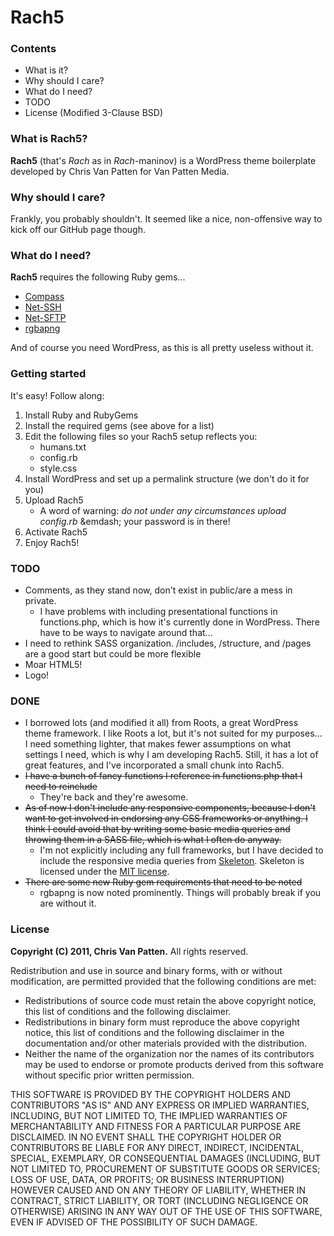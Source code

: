 # Rach5

### Contents
*   What is it?
*   Why should I care?
*   What do I need?
*   TODO
*   License (Modified 3-Clause BSD)

### What is Rach5?
**Rach5** (that's _Rach_ as in _Rach_-maninov) is a WordPress theme boilerplate developed by Chris Van Patten for Van Patten Media.

### Why should I care?
Frankly, you probably shouldn't. It seemed like a nice, non-offensive way to kick off our GitHub page though.

### What do I need?
**Rach5** requires the following Ruby gems...

*   <a href="http://compass-style.org/">Compass</a>
*   <a href="http://rubygems.org/gems/net-ssh">Net-SSH</a>
*   <a href="http://rubygems.org/gems/net-sftp">Net-SFTP</a>
*   <a href="https://github.com/aaronrussell/compass-rgbapng">rgbapng</a>

And of course you need WordPress, as this is all pretty useless without it.

### Getting started
It's easy! Follow along:

1.  Install Ruby and RubyGems
2.  Install the required gems (see above for a list)
3.  Edit the following files so your Rach5 setup reflects you:
    *   humans.txt
    *   config.rb
    *   style.css
4.  Install WordPress and set up a permalink structure (we don't do it for you)
5.  Upload Rach5
    *   A word of warning: *do _not_ under _any circumstances_ upload config.rb* &emdash; your password is in there!
6.  Activate Rach5
7.  Enjoy Rach5!

### TODO
*   Comments, as they stand now, don't exist in public/are a mess in private.
    *   I have problems with including presentational functions in functions.php, which is how it's currently done in WordPress. There have to be ways to navigate around that...
*   I need to rethink SASS organization. /includes, /structure, and /pages are a good start but could be more flexible
*   Moar HTML5!
*   Logo!

### DONE
*   I borrowed lots (and modified it all) from Roots, a great WordPress theme framework. I like Roots a lot, but it's not suited for my purposes... I need something lighter, that makes fewer assumptions on what settings I need, which is why I am developing Rach5. Still, it has a lot of great features, and I've incorporated a small chunk into Rach5.
*   <del>I have a bunch of fancy functions I reference in functions.php that I need to reinclude</del>
    *   They're back and they're awesome.
*   <del>As of now I don't include any responsive components, because I don't want to get involved in endorsing any CSS frameworks or anything. I think I could avoid that by writing some basic media queries and throwing them in a SASS file, which is what I often do anyway.</del>
    *   I'm not explicitly including any full frameworks, but I have decided to include the responsive media queries from <a href="http://getskeleton.com/">Skeleton</a>. Skeleton is licensed under the <a href="http://www.opensource.org/licenses/mit-license.php">MIT license</a>.
*   <del>There are some new Ruby gem requirements that need to be noted</del>
    *   rgbapng is now noted prominently. Things will probably break if you are without it.

### License
**Copyright (C) 2011, Chris Van Patten.**
All rights reserved.

Redistribution and use in source and binary forms, with or without modification, are permitted provided that the following conditions are met:

*   Redistributions of source code must retain the above copyright notice, this list of conditions and the following disclaimer.
*   Redistributions in binary form must reproduce the above copyright notice, this list of conditions and the following disclaimer in the documentation and/or other materials provided with the distribution.
*   Neither the name of the organization nor the names of its contributors may be used to endorse or promote products derived from this software without specific prior written permission.

THIS SOFTWARE IS PROVIDED BY THE COPYRIGHT HOLDERS AND CONTRIBUTORS "AS IS" AND ANY EXPRESS OR IMPLIED WARRANTIES, INCLUDING, BUT NOT LIMITED TO, THE IMPLIED WARRANTIES OF MERCHANTABILITY AND FITNESS FOR A PARTICULAR PURPOSE ARE DISCLAIMED. IN NO EVENT SHALL THE COPYRIGHT HOLDER OR CONTRIBUTORS BE LIABLE FOR ANY DIRECT, INDIRECT, INCIDENTAL, SPECIAL, EXEMPLARY, OR CONSEQUENTIAL DAMAGES (INCLUDING, BUT NOT LIMITED TO, PROCUREMENT OF SUBSTITUTE GOODS OR SERVICES; LOSS OF USE, DATA, OR PROFITS; OR BUSINESS INTERRUPTION) HOWEVER CAUSED AND ON ANY THEORY OF LIABILITY, WHETHER IN CONTRACT, STRICT LIABILITY, OR TORT (INCLUDING NEGLIGENCE OR OTHERWISE) ARISING IN ANY WAY OUT OF THE USE OF THIS SOFTWARE, EVEN IF ADVISED OF THE POSSIBILITY OF SUCH DAMAGE.